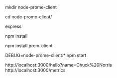 mkdir node-prome-client

cd node-prome-client/

express

npm install  

npm install prom-client

DEBUG=node-prome-client:* npm start



http://localhost:3000/hello?name=Chuck%20Norris
http://localhost:3000/metrics
